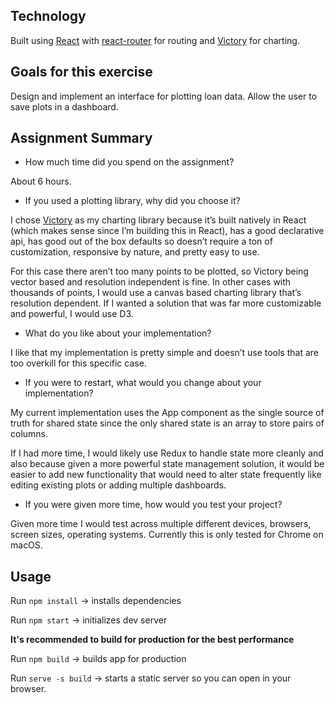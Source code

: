 ## Technology

Built using [React](https://github.com/facebook/react) with [react-router](https://github.com/ReactTraining/react-router) for routing and [Victory](https://formidable.com/open-source/victory/docs/) for charting.

## Goals for this exercise  

Design and implement an interface for plotting loan data. Allow the user to save plots in a dashboard.

## Assignment Summary

* How much time did you spend on the assignment?

About 6 hours.

* If you used a plotting library, why did you choose it?

I chose [Victory](https://formidable.com/open-source/victory/docs/) as my charting library because it’s built natively in React (which makes sense since I’m building this in React), has a good declarative api, has good out of the box defaults so doesn’t require a ton of customization, responsive by nature, and pretty easy to use.

For this case there aren’t too many points to be plotted, so Victory being vector based and resolution independent is fine. In other cases with thousands of points, I would use a canvas based charting library that’s resolution dependent. If I wanted a solution that was far more customizable and powerful, I would use D3.

* What do you like about your implementation?

I like that my implementation is pretty simple and doesn’t use tools that are too overkill for this specific case.

* If you were to restart, what would you change about your implementation?

My current implementation uses the App component as the single source of truth for shared state since the only shared state is an array to store pairs of columns.

If I had more time, I would likely use Redux to handle state more cleanly and also because given a more powerful state management solution, it would be easier to add new functionality that would need to alter state frequently like editing existing plots or adding multiple dashboards.

* If you were given more time, how would you test your project?

Given more time I would test across multiple different devices, browsers, screen sizes, operating systems. Currently this is only tested for Chrome on macOS.

## Usage

Run `npm install` -> installs dependencies

Run `npm start` -> initializes dev server

**It's recommended to build for production for the best performance**

Run `npm build` -> builds app for production

Run `serve -s build` -> starts a static server so you can open in your browser.
